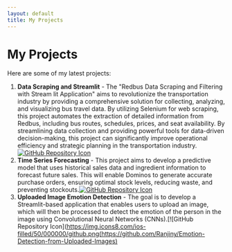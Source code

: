 ```yaml
---
layout: default
title: My Projects
---
```


# My Projects

Here are some of my latest projects:

1. **Data Scraping and Streamlit** - The "Redbus Data Scraping and Filtering with Stream lit Application" aims to revolutionize the transportation industry by providing a
   comprehensive solution for collecting, analyzing, and visualizing bus travel data. By utilizing Selenium for web scraping, this project automates the extraction of detailed
   information from Redbus, including bus routes, schedules, prices, and seat availability. By streamlining data collection and providing powerful tools for data-driven
   decision-making, this project can significantly improve operational efficiency and strategic planning in the transportation industry. [![GitHub Repository Icon](https://img.icons8.com/ios-filled/50/000000/github.png)](https://github.com/Ranjiny/Capstone1_Redbus)
2. **Time Series Forecasting** - This project aims to develop a predictive model that uses historical sales data and ingredient information to forecast future sales. This will enable Dominos to generate accurate purchase orders, ensuring optimal stock levels, reducing waste, and preventing stockouts.[![GitHub Repository Icon](https://img.icons8.com/ios-filled/50/000000/github.png)](https://github.com/Ranjiny/Capstone5_DominosPrediction)
3. **Uploaded Image Emotion Detection** - The goal is to develop a Streamlit-based application that enables users to upload an image, which will then be processed to detect the emotion of the person in the image using Convolutional Neural Networks (CNNs).[![GitHub Repository Icon](https://img.icons8.com/ios-filled/50/000000/github.png(https://github.com/Ranjiny/Emotion-Detection-from-Uploaded-Images)
 





